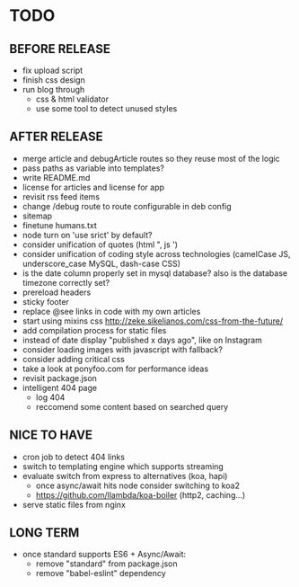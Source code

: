 # TODO

## BEFORE RELEASE
- fix upload script
- finish css design
- run blog through
  - css & html validator
  - use some tool to detect unused styles

## AFTER RELEASE
- merge article and debugArticle routes so they reuse most of the logic
- pass paths as variable into templates?
- write README.md
- license for articles and license for app
- revisit rss feed items
- change /debug route to route configurable in deb config
- sitemap
- finetune humans.txt
- node turn on 'use srict' by default?
- consider unification of quotes (html ", js ')
- consider unification of coding style across technologies (camelCase JS, underscore_case MySQL, dash-case CSS)
- is the date column properly set in mysql database? also is the database timezone correctly set?
- prereload headers
- sticky footer
- replace @see links in code with my own articles
- start using mixins css http://zeke.sikelianos.com/css-from-the-future/
- add compilation process for static files
- instead of date display "published x days ago", like on Instagram
- consider loading images with javascript with <noscript> fallback?
- consider adding critical css
- take a look at ponyfoo.com for performance ideas
- revisit package.json
- intelligent 404 page
  - log 404
  - reccomend some content based on searched query

## NICE TO HAVE
- cron job to detect 404 links
- switch to templating engine which supports streaming
- evaluate switch from express to alternatives (koa, hapi)
  - once async/await hits node consider switching to koa2
  - https://github.com/llambda/koa-boiler (http2, caching...)
- serve static files from nginx

## LONG TERM
- once standard supports ES6 + Async/Await:
  - remove "standard" from package.json
  - remove "babel-eslint" dependency
